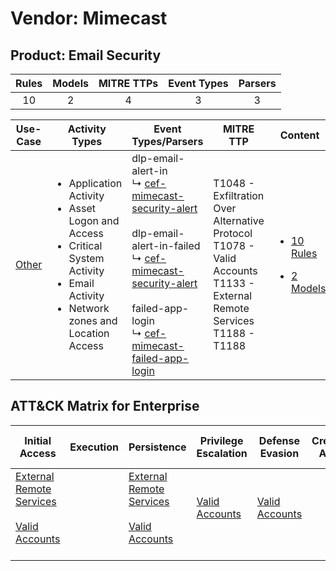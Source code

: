 Vendor: Mimecast
================
Product: Email Security
-----------------------
| Rules | Models | MITRE TTPs | Event Types | Parsers |
|:-----:|:------:|:----------:|:-----------:|:-------:|
|  10   |   2    |     4      |      3      |    3    |

|                Use-Case                | Activity Types                                                                                                                                                          | Event Types/Parsers                                                                                                                                                                                                                                                                                                                                                  | MITRE TTP                                                                                                                         | Content                                                                                                   |
|:--------------------------------------:| ----------------------------------------------------------------------------------------------------------------------------------------------------------------------- | -------------------------------------------------------------------------------------------------------------------------------------------------------------------------------------------------------------------------------------------------------------------------------------------------------------------------------------------------------------------- | --------------------------------------------------------------------------------------------------------------------------------- | --------------------------------------------------------------------------------------------------------- |
| [Other](../../../UseCases/uc_other.md) | <ul><li>Application Activity</li><li>Asset Logon and Access</li><li>Critical System Activity</li><li>Email Activity</li><li>Network zones and Location Access</li></ul> |  dlp-email-alert-in<br> ↳ [cef-mimecast-security-alert](Parsers/parserContent_cef-mimecast-security-alert.md)<br><br> dlp-email-alert-in-failed<br> ↳ [cef-mimecast-security-alert](Parsers/parserContent_cef-mimecast-security-alert.md)<br><br> failed-app-login<br> ↳ [cef-mimecast-failed-app-login](Parsers/parserContent_cef-mimecast-failed-app-login.md)<br> | T1048 - Exfiltration Over Alternative Protocol<br>T1078 - Valid Accounts<br>T1133 - External Remote Services<br>T1188 - T1188<br> | [<ul><li>10 Rules</li></ul><ul><li>2 Models</li></ul>](Rules_Models/r_m_mimecast_email_security_Other.md) |

ATT&CK Matrix for Enterprise
----------------------------
| Initial Access                                                                                                                                   | Execution | Persistence                                                                                                                                      | Privilege Escalation                                                | Defense Evasion                                                     | Credential Access | Discovery | Lateral Movement | Collection | Command and Control | Exfiltration                                                                                | Impact |
| ------------------------------------------------------------------------------------------------------------------------------------------------ | --------- | ------------------------------------------------------------------------------------------------------------------------------------------------ | ------------------------------------------------------------------- | ------------------------------------------------------------------- | ----------------- | --------- | ---------------- | ---------- | ------------------- | ------------------------------------------------------------------------------------------- | ------ |
| [External Remote Services](https://attack.mitre.org/techniques/T1133)<br><br>[Valid Accounts](https://attack.mitre.org/techniques/T1078)<br><br> |           | [External Remote Services](https://attack.mitre.org/techniques/T1133)<br><br>[Valid Accounts](https://attack.mitre.org/techniques/T1078)<br><br> | [Valid Accounts](https://attack.mitre.org/techniques/T1078)<br><br> | [Valid Accounts](https://attack.mitre.org/techniques/T1078)<br><br> |                   |           |                  |            |                     | [Exfiltration Over Alternative Protocol](https://attack.mitre.org/techniques/T1048)<br><br> |        |
